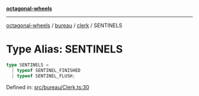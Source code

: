 [**octagonal-wheels**](../../../README.md)

***

[octagonal-wheels](../../../modules.md) / [bureau](../../README.md) / [clerk](../README.md) / SENTINELS

# Type Alias: SENTINELS

```ts
type SENTINELS = 
  | typeof SENTINEL_FINISHED
  | typeof SENTINEL_FLUSH;
```

Defined in: [src/bureau/Clerk.ts:30](https://github.com/vrtmrz/octagonal-wheels/blob/main/src/bureau/Clerk.ts#L30)
